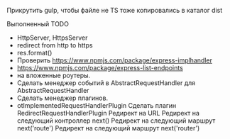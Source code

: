 
Прикрутить gulp, чтобы файле не TS тоже копировались в каталог dist


Выполненный TODO

+ HttpServer, HttpsServer
+ redirect from http to https
+ res.format()
+ Проверить https://www.npmjs.com/package/express-implhandler 
+ https://www.npmjs.com/package/express-list-endpoints
+ на вложенные роутеры.
+ Сделать менеджер событий в AbstractRequestHandler для AbstractRequestHandler
+ Сделать менеджер плагинов.
+ otImplementedRequestHandlerPlugin
Сделать плагин RedirectRequestHandlerPlugin
Редирект на URL
Редирект на следующий контроллер next()
Редирект на следующий маршрут next('route')
Редирект на следующий маршрут next('router')